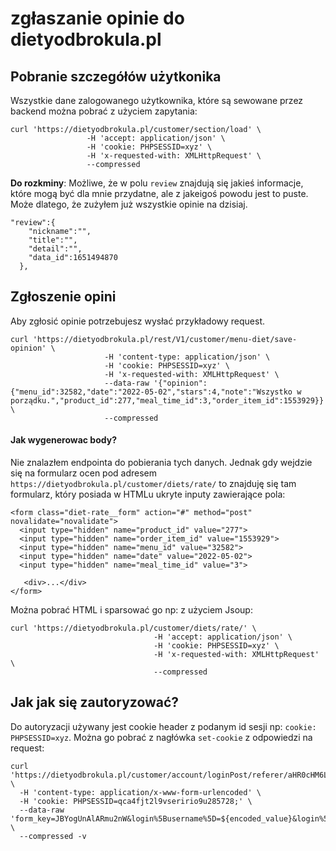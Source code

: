 # zgłaszanie opinie do dietyodbrokula.pl

## Pobranie szczegółów użytkonika

Wszystkie dane zalogowanego użytkownika, które są sewowane przez backend można pobrać z użyciem zapytania: 
```
curl 'https://dietyodbrokula.pl/customer/section/load' \
                 -H 'accept: application/json' \
                 -H 'cookie: PHPSESSID=xyz' \
                 -H 'x-requested-with: XMLHttpRequest' \
                 --compressed
```

**Do rozkminy**: Możliwe, że w polu `review` znajdują się jakieś informacje, które mogą być dla mnie przydatne, ale z jakeigoś powodu jest to puste. Może dlatego, że zużyłem już wszystkie opinie na dzisiaj.
```
"review":{
    "nickname":"",
    "title":"",
    "detail":"",
    "data_id":1651494870
  },
```

## Zgłoszenie opini

Aby zgłosić opinie potrzebujesz wysłać przykładowy request. 
```
curl 'https://dietyodbrokula.pl/rest/V1/customer/menu-diet/save-opinion' \
                     -H 'content-type: application/json' \
                     -H 'cookie: PHPSESSID=xyz' \
                     -H 'x-requested-with: XMLHttpRequest' \
                     --data-raw '{"opinion":{"menu_id":32582,"date":"2022-05-02","stars":4,"note":"Wszystko w porządku.","product_id":277,"meal_time_id":3,"order_item_id":1553929}}' \
                     --compressed

```

#### Jak wygenerowac body?

Nie znalazłem endpointa do pobierania tych danych. Jednak gdy wejdzie się na formularz ocen pod adresem `https://dietyodbrokula.pl/customer/diets/rate/` to znajduję się tam formularz, który posiada w HTMLu ukryte inputy zawierające pola:
```
<form class="diet-rate__form" action="#" method="post" novalidate="novalidate">
  <input type="hidden" name="product_id" value="277">
  <input type="hidden" name="order_item_id" value="1553929">
  <input type="hidden" name="menu_id" value="32582">
  <input type="hidden" name="date" value="2022-05-02">
  <input type="hidden" name="meal_time_id" value="3">
                                    
   <div>...</div>
</form>
```

Można pobrać HTML i sparsować go np: z użyciem Jsoup:

```
curl 'https://dietyodbrokula.pl/customer/diets/rate/' \
                                -H 'accept: application/json' \
                                -H 'cookie: PHPSESSID=xyz' \
                                -H 'x-requested-with: XMLHttpRequest' \
                                --compressed
```

## Jak jak się zautoryzować?

Do autoryzacji używany jest cookie header z podanym id sesji np: `cookie: PHPSESSID=xyz`. Można go pobrać z nagłówka `set-cookie` z odpowiedzi na request:

```
curl 'https://dietyodbrokula.pl/customer/account/loginPost/referer/aHR0cHM6Ly9kaWV0eW9kYnJva3VsYS5wbC9jdXN0b21lci9hY2NvdW50L2luZGV4Lw%2C%2C/' \
  -H 'content-type: application/x-www-form-urlencoded' \
  -H 'cookie: PHPSESSID=qca4fjt2l9vseririo9u285728;' \
  --data-raw 'form_key=JBYogUnAlARmu2nW&login%5Busername%5D=${encoded_value}&login%5Bpassword%5D=${encoded_$value}' \
  --compressed -v
```  
